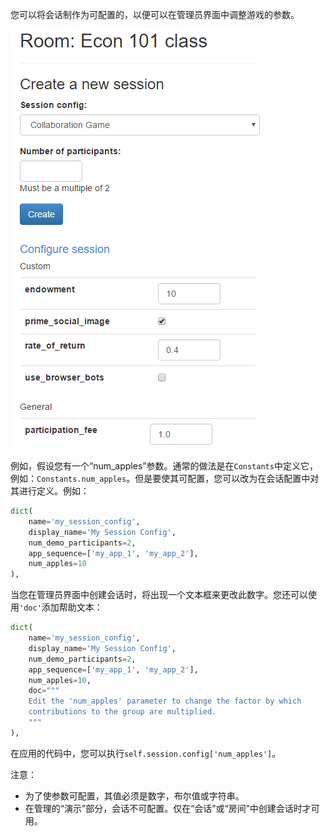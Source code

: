 您可以将会话制作为可配置的，以便可以在管理员界面中调整游戏的参数。

![](https://github.com/anlint/otree-docs-CN/blob/master/assets/treatments_config.png)

例如，假设您有一个“num_apples”参数。通常的做法是在`Constants`中定义它，例如：`Constants.num_apples`。但是要使其可配置，您可以改为在会话配置中对其进行定义。例如：

```python
dict(
    name='my_session_config',
    display_name='My Session Config',
    num_demo_participants=2,
    app_sequence=['my_app_1', 'my_app_2'],
    num_apples=10
),
```

当您在管理员界面中创建会话时，将出现一个文本框来更改此数字。您还可以使用`'doc'`添加帮助文本：

```python
dict(
    name='my_session_config',
    display_name='My Session Config',
    num_demo_participants=2,
    app_sequence=['my_app_1', 'my_app_2'],
    num_apples=10,
    doc="""
    Edit the 'num_apples' parameter to change the factor by which
    contributions to the group are multiplied.
    """
),
```

在应用的代码中，您可以执行`self.session.config['num_apples']`。

注意：

- 为了使参数可配置，其值必须是数字，布尔值或字符串。
- 在管理的“演示”部分，会话不可配置。仅在“会话”或“房间”中创建会话时才可用。